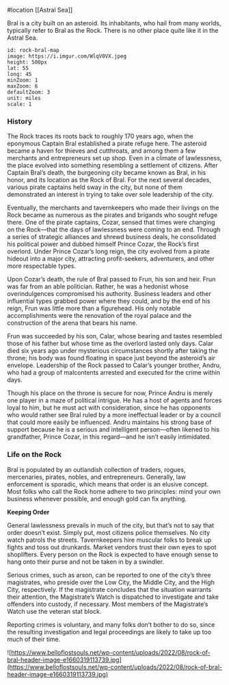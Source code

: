 #location [[Astral Sea]]

Bral is a city built on an asteroid. Its inhabitants, who hail from many worlds, typically refer to Bral as the Rock. There is no other place quite like it in the Astral Sea.

```leaflet
id: rock-bral-map
image: https://i.imgur.com/WlqV0VX.jpeg
height: 500px
lat: 55
long: 45
minZoom: 1
maxZoom: 6
defaultZoom: 3
unit: miles
scale: 1
```

### **History**

The Rock traces its roots back to roughly 170 years ago, when the eponymous Captain Bral established a pirate refuge here. The asteroid became a haven for thieves and cutthroats, and among them a few merchants and entrepreneurs set up shop. Even in a climate of lawlessness, the place evolved into something resembling a settlement of citizens. After Captain Bral’s death, the burgeoning city became known as Bral, in his honor, and its location as the Rock of Bral. For the next several decades, various pirate captains held sway in the city, but none of them demonstrated an interest in trying to take over sole leadership of the city.

Eventually, the merchants and tavernkeepers who made their livings on the Rock became as numerous as the pirates and brigands who sought refuge there. One of the pirate captains, Cozar, sensed that times were changing on the Rock—that the days of lawlessness were coming to an end. Through a series of strategic alliances and shrewd business deals, he consolidated his political power and dubbed himself Prince Cozar, the Rock’s first overlord. Under Prince Cozar’s long reign, the city evolved from a pirate hideout into a major city, attracting profit-seekers, adventurers, and other more respectable types.

Upon Cozar’s death, the rule of Bral passed to Frun, his son and heir. Frun was far from an able politician. Rather, he was a hedonist whose overindulgences compromised his authority. Business leaders and other influential types grabbed power where they could, and by the end of his reign, Frun was little more than a figurehead. His only notable accomplishments were the renovation of the royal palace and the construction of the arena that bears his name.

Frun was succeeded by his son, Calar, whose bearing and tastes resembled those of his father but whose time as the overlord lasted only days. Calar died six years ago under mysterious circumstances shortly after taking the throne; his body was found floating in space just beyond the asteroid’s air envelope. Leadership of the Rock passed to Calar’s younger brother, Andru, who had a group of malcontents arrested and executed for the crime within days.

Though his place on the throne is secure for now, Prince Andru is merely one player in a maze of political intrigue. He has a host of agents and forces loyal to him, but he must act with consideration, since he has opponents who would rather see Bral ruled by a more ineffectual leader or by a council that could more easily be influenced. Andru maintains his strong base of support because he is a serious and intelligent person—often likened to his grandfather, Prince Cozar, in this regard—and he isn’t easily intimidated.

### **Life on the Rock**

Bral is populated by an outlandish collection of traders, rogues, mercenaries, pirates, nobles, and entrepreneurs. Generally, law enforcement is sporadic, which means that order is an elusive concept. Most folks who call the Rock home adhere to two principles: mind your own business whenever possible, and enough gold can fix anything.

**Keeping Order**

General lawlessness prevails in much of the city, but that’s not to say that order doesn’t exist. Simply put, most citizens police themselves. No city watch patrols the streets. Tavernkeepers hire muscular folks to break up fights and toss out drunkards. Market vendors trust their own eyes to spot shoplifters. Every person on the Rock is expected to have enough sense to hang onto their purse and not be taken in by a swindler.

Serious crimes, such as arson, can be reported to one of the city’s three magistrates, who preside over the Low City, the Middle City, and the High City, respectively. If the magistrate concludes that the situation warrants their attention, the Magistrate’s Watch is dispatched to investigate and take offenders into custody, if necessary. Most members of the Magistrate’s Watch use the veteran stat block.

Reporting crimes is voluntary, and many folks don’t bother to do so, since the resulting investigation and legal proceedings are likely to take up too much of their time.

![https://www.belloflostsouls.net/wp-content/uploads/2022/08/rock-of-bral-header-image-e1660319113739.jpg](https://www.belloflostsouls.net/wp-content/uploads/2022/08/rock-of-bral-header-image-e1660319113739.jpg)
